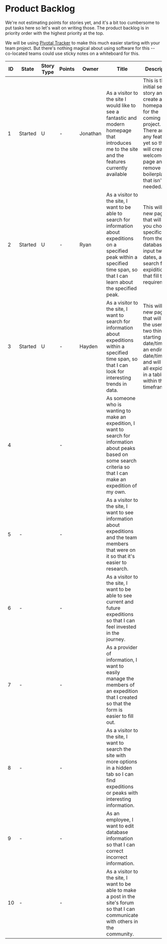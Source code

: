 # Product Backlog

We're not estimating points for stories yet, and it's a bit too cumbersome to put tasks here so let's wait on writing those.  The product backlog is in priority order with the highest priority at the top.

We will be using <a href="https://pivotaltracker.com">Pivotal Tracker</a> to make this much easier starting with your team project.  But there's nothing magical about using software for this -- co-located teams could use sticky notes on a whiteboard for this.

<table>
    <thead>
        <tr>
            <th>ID</th> <th>State</th> <th>Story Type</th> <th>Points</th> <th>Owner</th>
            <th>Title</th>
            <th>Description</th>
            <th>Links</th>
        </tr>
    </thead>
    <tbody>
        <tr>
            <td>1</td> <td>Started</td> <td>U</td> <td>-</td> <td>Jonathan</td>
            <td>As a visitor to the site I would like to see a fantastic and modern homepage that introduces me to
the site and the features currently available</td>
            <td>This is the initial setup story and will create a homepage for the coming project.  There aren't any features yet so this will create a welcome page and will remove all boilerplate that isn't needed.</td>
            <td></td>
        </tr>
        <tr>
            <td>2</td> <td>Started</td> <td>U</td> <td>-</td> <td>Ryan</td>
            <td>As a visitor to the site, I want to be able to search for information about expeditions on a specified peak within a specified time span, so that I can learn about the specified peak.</td>
            <td>This will be a new page that will let you choose a specific peak from the database, input two dates, and search for expiditions that fill those requirements.</td>
            <td></td>
        </tr>
        <tr>
            <td>3</td> <td>Started</td> <td>U</td> <td>-</td> <td>Hayden</td>
            <td>As a visitor to the site, I want to search for information about expeditions within a specified time span, so that I can look for interesting trends in data.</td>
            <td>This will be a new page that will let the user input two things, a starting date/time and an endint date/time, and will show all expiditions in a table within that timeframe.</td>
            <td></td>
        </tr>
        <tr>
            <td>4</td> <td></td> <td></td> <td>-</td> <td></td>
            <td>As someone who is wanting to make an expedition, I want to search for information about peaks based on some search criteria so that I can make an expedition of my own.</td>
            <td></td>
            <td></td>
        </tr>
        <tr>
            <td>5</td> <td>-</td> <td></td> <td>-</td> <td></td>
            <td>As a visitor to the site, I want to see information about expeditions and the team members that were on it so that it's easier to research.</td>
            <td></td>
            <td></td>
        </tr>
        <tr>
            <td>6</td> <td>-</td> <td></td> <td>-</td> <td></td>
            <td>As a visitor to the site, I want to be able to see current and future expeditions so that I can feel invested in the journey.</td>
            <td></td>
            <td></td>
        </tr>
        <tr>
            <td>7</td> <td>-</td> <td></td> <td>-</td> <td></td>
            <td>As a provider of information, I want to easily manage the members of an expedition that I created so that the form is easier to fill out.</td>
            <td></td>
            <td></td>
        </tr>
        <tr>
            <td>8</td> <td>-</td> <td></td> <td>-</td> <td></td>
            <td>As a visitor to the site, I want to search the site with more options in a hidden tab so I can find expeditions or peaks with interesting information.</td>
            <td></td>
            <td></td>
        </tr>
        <tr>
            <td>9</td> <td>-</td> <td></td> <td>-</td> <td></td>
            <td>As an employee, I want to edit database information so that I can correct incorrect information.</td>
            <td></td>
            <td></td>
        </tr>
        <tr>
            <td>10</td> <td>-</td> <td></td> <td>-</td> <td></td>
            <td>As a visitor to the site, I want to be able to make a post in the site's forum so that I can communicate with others in the community.</td>
            <td></td>
            <td></td>
        </tr>
    </tbody>
</table>